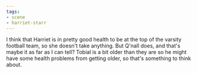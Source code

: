 ```yaml
---
tags:
- scene
- harriet-starr
---
```


I think that Harriet is in pretty good health to be at the top of the
varsity football team, so she doesn't take anything. But Q'nall does,
and that's maybe it as far as I can tell? Tobial is a bit older than
they are so he might have some health problems from getting older, so
that's something to think about.
